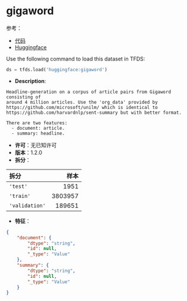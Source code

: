 # gigaword

参考：

- [代码](https://github.com/huggingface/datasets/blob/master/datasets/gigaword)
- [Huggingface](https://huggingface.co/datasets/gigaword)

Use the following command to load this dataset in TFDS:

```python
ds = tfds.load('huggingface:gigaword')
```

- **Description**:

```
Headline-generation on a corpus of article pairs from Gigaword consisting of
around 4 million articles. Use the 'org_data' provided by
https://github.com/microsoft/unilm/ which is identical to
https://github.com/harvardnlp/sent-summary but with better format.

There are two features:
  - document: article.
  - summary: headline.
```

- **许可**：无已知许可
- **版本**：1.2.0
- **拆分**：

拆分 | 样本
:-- | --:
`'test'` | 1951
`'train'` | 3803957
`'validation'` | 189651

- **特征**：

```json
{
    "document": {
        "dtype": "string",
        "id": null,
        "_type": "Value"
    },
    "summary": {
        "dtype": "string",
        "id": null,
        "_type": "Value"
    }
}
```
